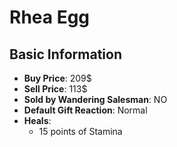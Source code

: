 # Rhea Egg

## Basic Information

- **Buy Price**: 209$
- **Sell Price**: 113$
- **Sold by Wandering Salesman**: NO
- **Default Gift Reaction**: Normal
- **Heals**:
  - 15 points of Stamina